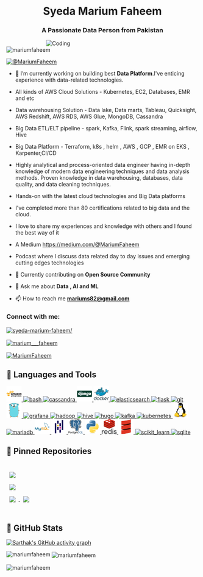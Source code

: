 


<h1 align="center">Syeda Marium Faheem</h1>
<h3 align="center">A Passionate Data Person from Pakistan</h3>
<img align="right" alt="Coding" width="400" src="https://cdn.dribbble.com/users/1162077/screenshots/3848914/programmer.gif">


<p align="left"> <img src="https://komarev.com/ghpvc/?username=mariumfaheem&label=Profile%20views&color=0e75b6&style=flat" alt="mariumfaheem" /> </p>


<p align="left"> <a href="https://medium.com/@MariumFaheem" target="blank"><img src="https://img.shields.io/twitter/follow/mariumfaheem?logo=medium&style=for-the-badge" alt="@MariumFaheem" /></a> </p>

- 🔭 I’m currently working on building best **Data Platform**.I've enticing experience with data-related technologies.

- All kinds of AWS Cloud Solutions - Kubernetes, EC2, Databases, EMR and etc
- Data warehousing Solution - Data lake, Data marts, Tableau, Quicksight, AWS Redshift, AWS RDS, AWS Glue, MongoDB, Cassandra 
- Big Data ETL/ELT pipeline - spark, Kafka, Flink, spark streaming, airflow, Hive 
- Big Data Platform - Terraform, k8s , helm , AWS , GCP , EMR on EKS , Karpenter,CI/CD 

- Highly analytical and process-oriented data engineer having in-depth knowledge of modern data engineering techniques and data analysis methods. Proven   knowledge in data warehousing, databases, data quality, and data cleaning techniques.
-  Hands-on with the latest cloud technologies and Big Data platforms

- I've completed more than 80 certifications related to big data and the cloud.
- I love to share my experiences and knowledge with others and I found the best way of it 
- A Medium https://medium.com/@MariumFaheem
- Podcast where I discuss data related day to day issues and emerging cutting edges technologies

- 🌱 Currently contributing on **Open Source Community**

- 💬 Ask me about **Data , AI and ML**

- 📫 How to reach me **mariums82@gmail.com**



<h3 align="left">Connect with me:</h3>
<p align="left">

  
<a href="https://www.linkedin.com/in/syeda-marium-faheem/" target="blank"><img align="center" src="https://raw.githubusercontent.com/rahuldkjain/github-profile-readme-generator/master/src/images/icons/Social/linked-in-alt.svg" alt="syeda-marium-faheem/" height="30" width="40" /></a>
  
<a href="https://www.instagram.com/marium___faheem/" target="blank"><img align="center" src="https://raw.githubusercontent.com/rahuldkjain/github-profile-readme-generator/master/src/images/icons/Social/instagram.svg" alt="marium___faheem" height="30" width="40" /></a>
  
<a href="https://medium.com/@MariumFaheem" target="blank"><img align="center" src="https://raw.githubusercontent.com/rahuldkjain/github-profile-readme-generator/master/src/images/icons/Social/medium.svg" alt="MariumFaheem" height="30" width="40" /></a>
  
</p>




## 📌 Languages and Tools

<p align="left"> <a href="https://aws.amazon.com" target="_blank" rel="noreferrer"> <img src="https://raw.githubusercontent.com/devicons/devicon/master/icons/amazonwebservices/amazonwebservices-original-wordmark.svg" alt="aws" width="40" height="40"/> </a> <a href="https://www.gnu.org/software/bash/" target="_blank" rel="noreferrer"> <img src="https://www.vectorlogo.zone/logos/gnu_bash/gnu_bash-icon.svg" alt="bash" width="40" height="40"/> </a> <a href="https://cassandra.apache.org/" target="_blank" rel="noreferrer"> <img src="https://www.vectorlogo.zone/logos/apache_cassandra/apache_cassandra-icon.svg" alt="cassandra" width="40" height="40"/> </a> <a href="https://www.djangoproject.com/" target="_blank" rel="noreferrer"> <img src="https://raw.githubusercontent.com/devicons/devicon/master/icons/django/django-original.svg" alt="django" width="40" height="40"/> </a> <a href="https://www.docker.com/" target="_blank" rel="noreferrer"> <img src="https://raw.githubusercontent.com/devicons/devicon/master/icons/docker/docker-original-wordmark.svg" alt="docker" width="40" height="40"/> </a> <a href="https://www.elastic.co" target="_blank" rel="noreferrer"> <img src="https://www.vectorlogo.zone/logos/elastic/elastic-icon.svg" alt="elasticsearch" width="40" height="40"/> </a> <a href="https://flask.palletsprojects.com/" target="_blank" rel="noreferrer"> <img src="https://www.vectorlogo.zone/logos/pocoo_flask/pocoo_flask-icon.svg" alt="flask" width="40" height="40"/> </a> <a href="https://git-scm.com/" target="_blank" rel="noreferrer"> <img src="https://www.vectorlogo.zone/logos/git-scm/git-scm-icon.svg" alt="git" width="40" height="40"/> </a> <a href="https://golang.org" target="_blank" rel="noreferrer"> <img src="https://raw.githubusercontent.com/devicons/devicon/master/icons/go/go-original.svg" alt="go" width="40" height="40"/> </a> <a href="https://grafana.com" target="_blank" rel="noreferrer"> <img src="https://www.vectorlogo.zone/logos/grafana/grafana-icon.svg" alt="grafana" width="40" height="40"/> </a> <a href="https://hadoop.apache.org/" target="_blank" rel="noreferrer"> <img src="https://www.vectorlogo.zone/logos/apache_hadoop/apache_hadoop-icon.svg" alt="hadoop" width="40" height="40"/> </a> <a href="https://hive.apache.org/" target="_blank" rel="noreferrer"> <img src="https://www.vectorlogo.zone/logos/apache_hive/apache_hive-icon.svg" alt="hive" width="40" height="40"/> </a> <a href="https://gohugo.io/" target="_blank" rel="noreferrer"> <img src="https://api.iconify.design/logos-hugo.svg" alt="hugo" width="40" height="40"/> </a> <a href="https://kafka.apache.org/" target="_blank" rel="noreferrer"> <img src="https://www.vectorlogo.zone/logos/apache_kafka/apache_kafka-icon.svg" alt="kafka" width="40" height="40"/> </a> <a href="https://kubernetes.io" target="_blank" rel="noreferrer"> <img src="https://www.vectorlogo.zone/logos/kubernetes/kubernetes-icon.svg" alt="kubernetes" width="40" height="40"/> </a> <a href="https://www.linux.org/" target="_blank" rel="noreferrer"> <img src="https://raw.githubusercontent.com/devicons/devicon/master/icons/linux/linux-original.svg" alt="linux" width="40" height="40"/> </a> <a href="https://mariadb.org/" target="_blank" rel="noreferrer"> <img src="https://www.vectorlogo.zone/logos/mariadb/mariadb-icon.svg" alt="mariadb" width="40" height="40"/> </a> <a href="https://www.mysql.com/" target="_blank" rel="noreferrer"> <img src="https://raw.githubusercontent.com/devicons/devicon/master/icons/mysql/mysql-original-wordmark.svg" alt="mysql" width="40" height="40"/> </a> <a href="https://pandas.pydata.org/" target="_blank" rel="noreferrer"> <img src="https://raw.githubusercontent.com/devicons/devicon/2ae2a900d2f041da66e950e4d48052658d850630/icons/pandas/pandas-original.svg" alt="pandas" width="40" height="40"/> </a> <a href="https://www.postgresql.org" target="_blank" rel="noreferrer"> <img src="https://raw.githubusercontent.com/devicons/devicon/master/icons/postgresql/postgresql-original-wordmark.svg" alt="postgresql" width="40" height="40"/> </a> <a href="https://www.python.org" target="_blank" rel="noreferrer"> <img src="https://raw.githubusercontent.com/devicons/devicon/master/icons/python/python-original.svg" alt="python" width="40" height="40"/> </a> <a href="https://redis.io" target="_blank" rel="noreferrer"> <img src="https://raw.githubusercontent.com/devicons/devicon/master/icons/redis/redis-original-wordmark.svg" alt="redis" width="40" height="40"/> </a> <a href="https://www.scala-lang.org" target="_blank" rel="noreferrer"> <img src="https://raw.githubusercontent.com/devicons/devicon/master/icons/scala/scala-original.svg" alt="scala" width="40" height="40"/> </a> <a href="https://scikit-learn.org/" target="_blank" rel="noreferrer"> <img src="https://upload.wikimedia.org/wikipedia/commons/0/05/Scikit_learn_logo_small.svg" alt="scikit_learn" width="40" height="40"/> </a> <a href="https://www.sqlite.org/" target="_blank" rel="noreferrer"> <img src="https://www.vectorlogo.zone/logos/sqlite/sqlite-icon.svg" alt="sqlite" width="40" height="40"/> </a> </p>



## 📌 Pinned Repositories

<br>

<a href="https://github.com/mariumfaheem/tailwindcss-v2-dark-mode-template">
  <img align="center" style="margin:0.5rem" src="https://github-readme-stats.vercel.app/api/pin/?username=mariumfaheem&repo=Seeds-lab&title_color=ffffff&text_color=c9cacc&icon_color=4AB197&bg_color=1A2B34" />
</a>

<br>

<a href="https://github.com/mariumfaheem/pomegradient">
  <img align="center" style="margin:0.5rem" src="https://github-readme-stats.vercel.app/api/pin/?username=mariumfaheem&repo=Computer-System-Security&title_color=ffffff&text_color=c9cacc&icon_color=4AB197&bg_color=1A2B34" />
</a>

<br>

<a href="https://github.com/mariumfaheem/ng-limeade">
  <img align="center" style="margin:0.5rem" src="https://github-readme-stats.vercel.app/api/pin/?username=mariumfaheem&repo=terraform-aws-msk-apache-kafka-cluster&title_color=ffffff&text_color=c9cacc&icon_color=4AB197&bg_color=1A2B34" />
</a>

<a href="https://github.com/mariumfaheem/officeapi">
  <img align="center" style="margin:0.5rem" src="https://github-readme-stats.vercel.app/api/pin/?username=mariumfaheem&repo=Data-Science&title_color=ffffff&text_color=c9cacc&icon_color=4AB197&bg_color=1A2B34" />
</a>

<br>
<br>

## 📌 GitHub Stats

[![Sarthak's GitHub activity graph](https://activity-graph.herokuapp.com/graph?username=mariumfaheem&&theme=xcode)](https://github.com/mariumfaheem)

<p><img align="left" src="https://github-readme-stats.vercel.app/api/top-langs?username=mariumfaheem&show_icons=true&locale=en&layout=compact&theme=tokyonight" alt="mariumfaheem" /></p>

<p>&nbsp;<img align="center" src="https://github-readme-stats.vercel.app/api?username=mariumfaheem&show_icons=true&locale=en&theme=tokyonight" alt="mariumfaheem" /></p>

<p><img align="center" src="https://github-readme-streak-stats.herokuapp.com/?user=mariumfaheem&&theme=tokyonight" alt="mariumfaheem" /></p>
